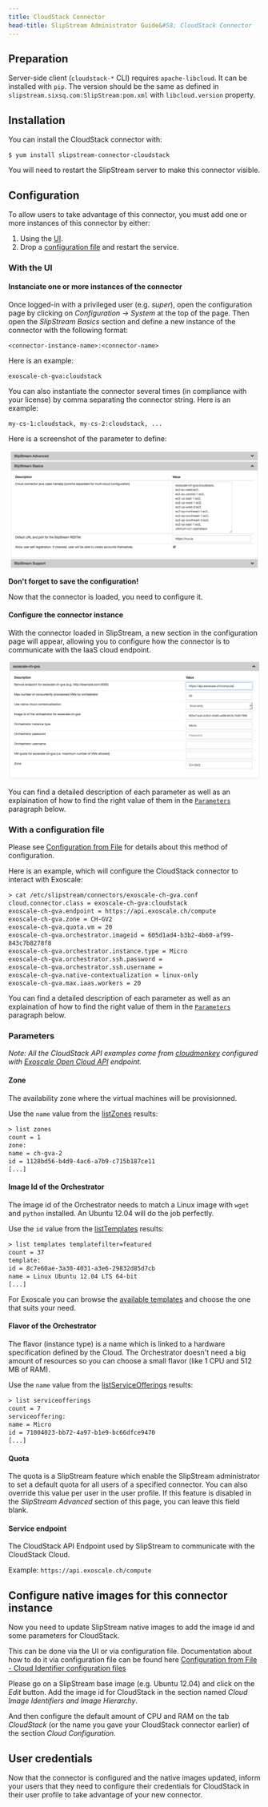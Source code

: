 ```yaml
---
title: CloudStack Connector
head-title: SlipStream Administrator Guide&#58; CloudStack Connector
---
```


## Preparation

Server-side client (`cloudstack-*` CLI) requires `apache-libcloud`.
It can be installed with `pip`. The version should be the same as defined in
`slipstream.sixsq.com:SlipStream:pom.xml` with `libcloud.version` property.

## Installation

You can install the CloudStack connector with:

    $ yum install slipstream-connector-cloudstack

You will need to restart the SlipStream server to make this connector
visible.

## Configuration

To allow users to take advantage of this connector, you must add one
or more instances of this connector by either:

 1. Using the [UI](#with-the-ui).
 2. Drop a [configuration file](#with-a-configuration-file) and restart the
    service.

### With the UI

#### Instanciate one or more instances of the connector

Once logged-in with a privileged user (e.g. *super*), open the configuration
page by clicking on *Configuration -> System* at the top of the page.
Then open the *SlipStream Basics* section and define a new instance of the
connector with the following format:

    <connector-instance-name>:<connector-name>


Here is an example:

    exoscale-ch-gva:cloudstack


You can also instantiate the connector several times (in compliance with your
license) by comma separating the connector string. Here is an example:

    my-cs-1:cloudstack, my-cs-2:cloudstack, ...

Here is a screenshot of the parameter to define:

![SlipStream Configuation - Basics section]

**Don't forget to save the configuration!**

Now that the connector is loaded, you need to configure it.

#### Configure the connector instance

With the connector loaded in SlipStream, a new section in the configuration
page will appear, allowing you to configure how the connector is to
communicate with the IaaS cloud endpoint.

![SlipStream Configuation - CloudStack section]

You can find a detailed description of each parameter as well as an
explaination of how to find the right value of them in the
[`Parameters`](#parameters) paragraph below.

### With a configuration file

Please see [Configuration from File] for details about this method of
configuration.

Here is an example, which will configure the CloudStack connector to interact
with Exoscale:

    > cat /etc/slipstream/connectors/exoscale-ch-gva.conf
    cloud.connector.class = exoscale-ch-gva:cloudstack
    exoscale-ch-gva.endpoint = https://api.exoscale.ch/compute
    exoscale-ch-gva.zone = CH-GV2
    exoscale-ch-gva.quota.vm = 20
    exoscale-ch-gva.orchestrator.imageid = 605d1ad4-b3b2-4b60-af99-843c7b8278f8
    exoscale-ch-gva.orchestrator.instance.type = Micro
    exoscale-ch-gva.orchestrator.ssh.password =
    exoscale-ch-gva.orchestrator.ssh.username =
    exoscale-ch-gva.native-contextualization = linux-only
    exoscale-ch-gva.max.iaas.workers = 20

You can find a detailed description of each parameter as well as an
explaination of how to find the right value of them in the
[`Parameters`](#parameters) paragraph below.

### Parameters

*Note: All the CloudStack API examples come from [cloudmonkey] configured with
[Exoscale Open Cloud API] endpoint.*

#### Zone

The availability zone where the virtual machines will be provisionned.

Use the `name` value from the [listZones] results:

    > list zones
    count = 1
    zone:
    name = ch-gva-2
    id = 1128bd56-b4d9-4ac6-a7b9-c715b187ce11
    [...]

#### Image Id of the Orchestrator

The image id of the Orchestrator needs to match a Linux image with `wget` and
`python` installed. An Ubuntu 12.04 will do the job perfectly.

Use the `id` value from the [listTemplates] results:

    > list templates templatefilter=featured
    count = 37
    template:
    id = 8c7e60ae-3a30-4031-a3e6-29832d85d7cb
    name = Linux Ubuntu 12.04 LTS 64-bit
    [...]

For Exoscale you can browse the [available templates] and choose the one that
suits your need.

#### Flavor of the Orchestrator

The flavor (instance type) is a name which is linked to a hardware
specification defined by the Cloud. The Orchestrator doesn't need a big amount
of resources so you can choose a small flavor (like 1 CPU and 512 MB of RAM).

Use the `name` value from the [listServiceOfferings] results:

    > list serviceofferings
    count = 7
    serviceoffering:
    name = Micro
    id = 71004023-bb72-4a97-b1e9-bc66dfce9470
    [...]

#### Quota

The quota is a SlipStream feature which enable the SlipStream administrator to
set a default quota for all users of a specified connector. You can also
override this value per user in the user profile. If this feature is disabled
in the *SlipStream Advanced* section of this page, you can leave this field
blank.

#### Service endpoint

The CloudStack API Endpoint used by SlipStream to communicate with the
CloudStack Cloud.

Example: `https://api.exoscale.ch/compute`

## Configure native images for this connector instance

Now you need to update SlipStream native images to add the image id and some
parameters for CloudStack.

This can be done via the UI or via configuration file.
Documentation about how to do it via configuration file can be found here
[Configuration from File - Cloud Identifier configuration files]

Please go on a SlipStream base image (e.g. Ubuntu 12.04) and click on the
*Edit* button. Add the image id for CloudStack in the section named *Cloud
Image Identifiers and Image Hierarchy*.

And then configure the default amount of CPU and RAM on the tab *CloudStack*
(or the name you gave your CloudStack connector earlier) of the section *Cloud
Configuration*.

## User credentials

Now that the connector is configured and the native images updated, inform
your users that they need to configure their credentials for CloudStack in
their user profile to take advantage of your new connector.

[Configuration from File]: /documentation/developer_guide/configuration_files.html
[Configuration from File - Cloud Identifier configuration files]: /documentation/developer_guide/configuration_files.html#unique-cloud-identifier-configuration-files
[cloudmonkey]: https://cwiki.apache.org/confluence/display/CLOUDSTACK/CloudStack+cloudmonkey+CLI
[Exoscale Open Cloud API]: https://community.exoscale.ch/api/compute/
[listZones]: https://cloudstack.apache.org/docs/api/apidocs-4.0.0/domain_admin/listZones.html
[listTemplates]: https://cloudstack.apache.org/docs/api/apidocs-4.0.0/domain_admin/listTemplates.html
[available templates]: https://www.exoscale.ch/open-cloud/templates/
[listServiceOfferings]: https://cloudstack.apache.org/docs/api/apidocs-4.0.0/domain_admin/listServiceOfferings.html

[SlipStream Configuation - Basics section]: images/screenshot-cloud-config-param.png
[SlipStream Configuation - CloudStack section]: images/screenshot-cloudstack_ss_system_parameters.png

